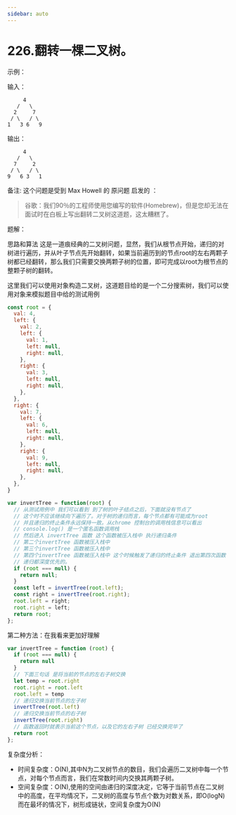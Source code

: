 ```yaml
---
sidebar: auto
---
```


# 226.翻转一棵二叉树。

示例：

输入：
```
     4
   /   \
  2     7
 / \   / \
1   3 6   9
```

输出：
```
     4
   /   \
  7     2
 / \   / \
9   6 3   1
```
备注:
这个问题是受到 Max Howell 的 原问题 启发的 ：

> 谷歌：我们90％的工程师使用您编写的软件(Homebrew)，但是您却无法在面试时在白板上写出翻转二叉树这道题，这太糟糕了。

题解：

思路和算法
这是一道痕经典的二叉树问题，显然，我们从根节点开始，递归的对树进行遍历，并从叶子节点先开始翻转，如果当前遍历到的节点root的左右两颗子树都已经翻转，那么我们只需要交换两颗子树的位置，即可完成以root为根节点的整颗子树的翻转。

这里我们可以使用对象构造二叉树，这道题目给的是一个二分搜索树，我们可以使用对象来模拟题目中给的测试用例

```js
const root = {
  val: 4,
  left: {
    val: 2,
    left: {
      val: 1,
      left: null,
      right: null,
    },
    right: {
      val: 3,
      left: null,
      right: null,
    },
  },
  right: {
    val: 7,
    left: {
      val: 6,
      left: null,
      right: null,
    },
    right: {
      val: 9,
      left: null,
      right: null,
    },
  },
}
```

```js
var invertTree = function(root) {
  // 从测试用例中 我们可以看到 到了树的叶子结点之后，下面就没有节点了
  // 这个时不应该继续向下遍历了。对于树的递归而言，每个节点都有可能成为root
  // 并且递归的终止条件永远保持一致。从chrome 控制台的调用栈信息可以看出
  // console.log() 是一个匿名函数调用栈
  // 然后进入 invertTree 函数 这个函数被压入栈中 执行递归条件
  // 第二个invertTree 函数被压入栈中 
  // 第三个invertTree 函数被压入栈中
  // 第四个invertTree 函数被压入栈中 这个时候触发了递归的终止条件 退出第四次函数
  // 递归都深度优先的。
  if (root === null) {
    return null;
  }
  const left = invertTree(root.left);
  const right = invertTree(root.right);
  root.left = right;
  root.right = left;
  return root;
};
```

第二种方法：在我看来更加好理解
```js
var invertTree = function (root) {
  if (root === null) {
    return null
  }
  // 下面三句话 是将当前的节点的左右子树交换
  let temp = root.right
  root.right = root.left
  root.left = temp
  // 递归交换当前节点的左子树
  invertTree(root.left)
  // 递归交换当前节点的右子树
  invertTree(root.right)
  // 函数返回时就表示当前这个节点，以及它的左右子树 已经交换完毕了
  return root
};
```

复杂度分析：
- 时间复杂度：O(N),其中N为二叉树节点的数目，我们会遍历二叉树中每一个节点，对每个节点而言，我们在常数时间内交换其两颗子树。
- 空间复杂度：O(N),使用的空间由递归的深度决定，它等于当前节点在二叉树中的高度，在平均情况下，二叉树的高度与节点个数为对数关系，即O(logN) 而在最坏的情况下，树形成链状，空间复杂度为O(N)
